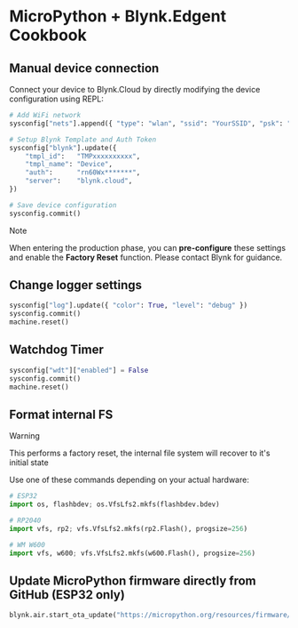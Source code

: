 
# MicroPython + Blynk.Edgent Cookbook

## Manual device connection

Connect your device to Blynk.Cloud by directly modifying the device configuration using REPL:

```py
# Add WiFi network
sysconfig["nets"].append({ "type": "wlan", "ssid": "YourSSID", "psk": "YourPassword" })

# Setup Blynk Template and Auth Token
sysconfig["blynk"].update({
    "tmpl_id":   "TMPxxxxxxxxxx",
    "tmpl_name": "Device",
    "auth":      "rn60Wx*******",
    "server":    "blynk.cloud",
})

# Save device configuration
sysconfig.commit()
```

> [!NOTE]
> When entering the production phase, you can **pre-configure** these settings and enable the **Factory Reset** function. Please contact Blynk for guidance.

## Change logger settings

```py
sysconfig["log"].update({ "color": True, "level": "debug" })
sysconfig.commit()
machine.reset()
```

## Watchdog Timer

```py
sysconfig["wdt"]["enabled"] = False
sysconfig.commit()
machine.reset()
```

## Format internal FS

> [!WARNING]
> This performs a factory reset, the internal file system will recover to it's initial state

Use one of these commands depending on your actual hardware:
```py
# ESP32
import os, flashbdev; os.VfsLfs2.mkfs(flashbdev.bdev)

# RP2040
import vfs, rp2; vfs.VfsLfs2.mkfs(rp2.Flash(), progsize=256)

# WM W600
import vfs, w600; vfs.VfsLfs2.mkfs(w600.Flash(), progsize=256)
```

## Update MicroPython firmware directly from GitHub (ESP32 only)

```py
blynk.air.start_ota_update("https://micropython.org/resources/firmware/ESP32_GENERIC-SPIRAM-20240222-v1.22.2.app-bin", validate=False)
```
